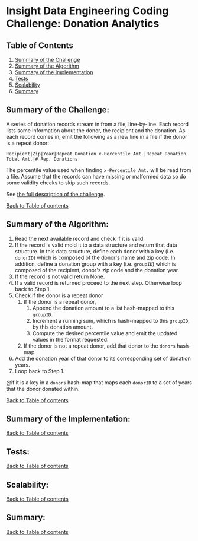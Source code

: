 # Insight Data Engineering Coding Challenge: Donation Analytics

## Table of Contents
1. [Summary of the Challenge](README.md#summary-of-the-challenge)
2. [Summary of the Algorithm](README.md#summary-of-the-algorithm)
3. [Summary of the Implementation](README.md#summary-of-the-implemention)
4. [Tests](README.md#tests)
5. [Scalability](README.md#scalability)
6. [Summary](README.md#summary)

## Summary of the Challenge:
A series of donation records stream in from a file, line-by-line. 
Each record lists some information about the donor, the recipient and the donation. 
As each record comes in, emit the following as a new line in a file if the donor is a repeat donor: 

    Recipient|Zip|Year|Repeat Donation x-Percentile Amt.|Repeat Donation Total Amt.|# Rep. Donations 

The percentile value used when finding `x-Percentile Amt.` will be read from a file. 
Assume that the records can have missing or malformed data so do some validity checks to skip such 
records.

See [the full description of the challenge](https://github.com/InsightDataScience/donation-analytics/blob/master/README.md).

[Back to Table of contents](README.md#table-of-contents)


## Summary of the Algorithm:

1. Read the next available record and check if it is valid.
  1. If the record is valid mold it to a data structure and return that data structure.
     In this data structure, define each donor with a key (i.e. `donorID`) which is composed of 
     the donor's name and zip code.
     In addition, define a donation group with a key (i.e. `groupID`) which is composed of the 
     recipient, donor's zip code and the donation year.
  2. If the record is not valid return None.
2. If a valid record is returned proceed to the next step. Otherwise loop back to Step 1.
3. Check if the donor is a repeat donor 
   1. If the donor is a repeat donor,
      1. Append the donation amount to a list hash-mapped to this `groupID`.
      2. Increment a running sum, which is hash-mapped to this `groupID`, by this donation amount.
      3. Compute the desired percentile value and emit the updated values in the format requested.
   2. If the donor is not a repeat donor, add that donor to the `donors` hash-map.
5. Add the donation year of that donor to its corresponding set of donation years.
6. Loop back to Step 1.

@if it is a key in a `donors` hash-map that maps each `donorID` 
         to a set of years that the donor donated within.

[Back to Table of contents](README.md#table-of-contents)


## Summary of the Implementation:


[Back to Table of contents](README.md#table-of-contents)


## Tests:


[Back to Table of contents](README.md#table-of-contents)


## Scalability:


[Back to Table of contents](README.md#table-of-contents)


## Summary:


[Back to Table of contents](README.md#table-of-contents)



